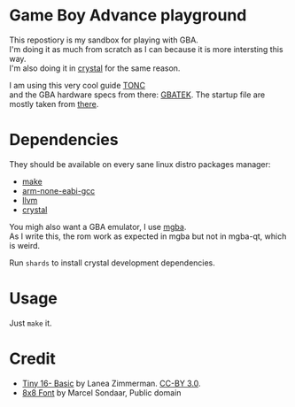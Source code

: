 # Game Boy Advance playground

This repostiory is my sandbox for playing with GBA.  
I'm doing it as much from scratch as I can because it is more intersting this way.  
I'm also doing it in [crystal](https://crystal-lang.org/) for the same reason.
  
I am using this  very cool guide [TONC](https://www.coranac.com/tonc/text/toc.htm)  
and the GBA hardware specs from there: [GBATEK](https://problemkaputt.de/gbatek.htm).
The startup file are mostly taken from [there](https://github.com/georgemorgan/gba/blob/master/gba.s).

# Dependencies

They should be available on every sane linux distro packages manager:
- [make](https://www.gnu.org/software/make/)
- [arm-none-eabi-gcc](https://developer.arm.com/tools-and-software/open-source-software/developer-tools/gnu-toolchain/downloads)
- [llvm](https://llvm.org/)
- [crystal](https://crystal-lang.org/)

You migh also want a GBA emulator, I use [mgba](https://mgba.io/).  
As I write this, the rom work as expected in mgba but not in mgba-qt, which is weird.

Run `shards` to install crystal development dependencies.

# Usage
Just `make` it.

# Credit

- [Tiny 16- Basic](https://opengameart.org/content/tiny-16-basic) by Lanea Zimmerman. [CC-BY 3.0](https://creativecommons.org/licenses/by/4.0/).
- [8x8 Font](https://github.com/dhepper/font8x8) by Marcel Sondaar, Public domain